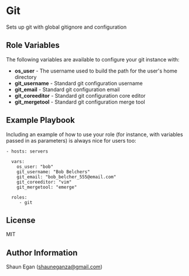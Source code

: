 Git
=========

Sets up git with global gitignore and configuration


Role Variables
--------------

The following variables are available to configure your git instance with:

* **os_user** - The username used to build the path for the user's home directory
* **git_username** - Standard git configuration username
* **git_email** -  Standard git configuration email
* **git_coreeditor** - Standard git configuration core editor
* **git_mergetool** - Standard git configuration merge tool

Example Playbook
----------------

Including an example of how to use your role (for instance, with variables passed in as parameters) is always nice for users too:

    - hosts: servers
      
      vars:
        os_user: "bob"
        git_username: "Bob Belchers"
        git_email: "bob_belcher_555@email.com"
        git_coreeditor: "vim"
        git_mergetool: "emerge"
      
      roles:
         - git

License
-------

MIT

Author Information
------------------

Shaun Egan (shauneganza@gmail.com)
